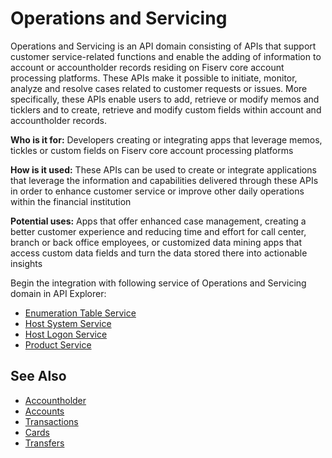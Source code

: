 # Operations and Servicing

Operations and Servicing is an API domain consisting of APIs that support customer service-related functions and enable the adding of information to account or accountholder records residing on Fiserv core account processing platforms. These APIs make it possible to initiate, monitor, analyze and resolve cases related to customer requests or issues. More specifically, these APIs enable users to add, retrieve or modify memos and ticklers and to create, retrieve and modify custom fields within account and accountholder records.

**Who is it for:** Developers creating or integrating apps that leverage memos, tickles or custom fields on Fiserv core account processing platforms

**How is it used:** These APIs can be used to create or integrate applications that leverage the information and capabilities delivered through these APIs in order to enhance customer service or improve other daily operations within the financial institution

**Potential uses:** Apps that offer enhanced case management, creating a better customer experience and reducing time and effort for call center, branch or back office employees, or customized data mining apps that access custom data fields and turn the data stored there into actionable insights


Begin the integration with following service of Operations and Servicing domain in API Explorer:
* [Enumeration Table Service](../api/?type=post&path=/enumtable/secured)
* [Host System Service](../api/?type=post&path=/hostSystem/secured)
* [Host Logon Service](../api/?type=post&path=/hostlogon)
* [Product Service](../api/?type=post&path=/productList/secured)


## See Also
- [Accountholder](?path=docs/fintechs/accountholder.md "Click to open")
- [Accounts](?path=docs/fintechs/accounts..md "Click to open")
- [Transactions](?path=docs/fintechs/transactions..md "Click to open")
- [Cards](?path=docs/fintechs/cards.md "Click to open")
- [Transfers](?path=docs/fintechs/transfers.md "Click to open")
